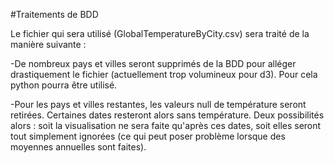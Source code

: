 #Traitements de BDD

Le fichier qui sera utilisé (GlobalTemperatureByCity.csv) sera traité de la manière suivante :

  -De nombreux pays et villes seront supprimés de la BDD pour alléger drastiquement le fichier (actuellement trop volumineux pour d3). Pour cela python pourra être utilisé.
  
  -Pour les pays et villes restantes, les valeurs null de température seront retirées. Certaines dates resteront
  alors sans température. Deux possibilités alors : soit la visualisation ne sera faite qu'après ces dates,
  soit elles seront tout simplement ignorées (ce qui peut poser problème lorsque des moyennes annuelles sont faites).
